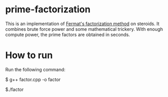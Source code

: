 # prime-factorization
This is an implementation of [Fermat's factorization method](https://en.wikipedia.org/wiki/Fermat%27s_factorization_method) on steroids. It combines brute force power and some mathematical trickery. With enough compute power, the prime factors are obtained in seconds.

# How to run
Run the following command:

$ g++ factor.cpp -o factor

$./factor


